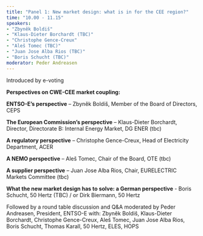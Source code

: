```yaml
---
title: "Panel 1: New market design: what is in for the CEE region?"
time: "10.00 - 11.15"
speakers:
- "Zbyněk Boldiš"
- "Klaus-Dieter Borchardt (TBC)"
- "Christophe Gence-Creux"
- "Aleš Tomec (TBC)"
- "Juan Jose Alba Rios (TBC)"
- "Boris Schucht (TBC)"
moderator: Peder Andreasen
---
```


Introduced by e-voting

__Perspectives on CWE-CEE market coupling:__

__ENTSO-E’s perspective__ – Zbyněk Boldiš, Member of the Board of Directors, CEPS

__The European Commission’s perspective__ – Klaus-Dieter Borchardt, Director, Directorate B: Internal Energy Market, DG ENER (tbc)

__A regulatory perspective__ – Christophe Gence-Creux, Head of Electricity Department, ACER

__A NEMO perspective__ – Aleš Tomec, Chair of the Board, OTE (tbc)

__A supplier perspective__ – Juan Jose Alba Rios, Chair, EURELECTRIC Markets Committee (tbc)

__What the new market design has to solve: a German perspective__ - Boris Schucht, 50 Hertz (TBC) / or Dirk Biermann, 50 Hertz



Followed by a round table discussion and Q&A moderated by Peder Andreasen, President, ENTSO-E with: Zbyněk Boldiš, Klaus-Dieter Borchardt, Christophe Gence-Creux, Aleš Tomec, Juan Jose Alba Rios, Boris Schucht, Thomas Karall, 50 Hertz, ELES, HOPS